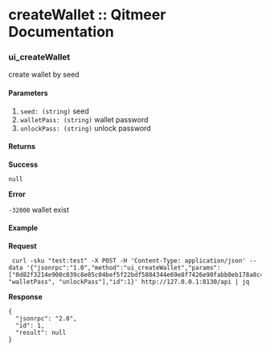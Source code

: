 # createWallet :: Qitmeer Documentation

### ui\_createWallet <a href="#ui_createwallet" id="ui_createwallet"></a>

create wallet by seed

#### Parameters <a href="#parameters" id="parameters"></a>

1. `seed: (string)` seed
2. `walletPass: (string)` wallet password
3. `unlockPass: (string)` unlock password

#### Returns <a href="#returns" id="returns"></a>

**Success**

`null`

**Error**

`-32000` wallet exist

#### Example <a href="#example" id="example"></a>

**Request**

```
 curl -sku "test:test" -X POST -H 'Content-Type: application/json' --data '{"jsonrpc":"1.0","method":"ui_createWallet","params":["0d82f3214e900c039c8e05c04bef5f22bdf5804344e69e8f7426e90fabb0eb178a8c4f99850c77be09f609b7145799fb0772c1c0c1087acd55868240755a437a", "walletPass", "unlockPass"],"id":1}' http://127.0.0.1:8130/api | jq
```

**Response**

```
{
  "jsonrpc": "2.0",
  "id": 1,
  "result": null
}

```
